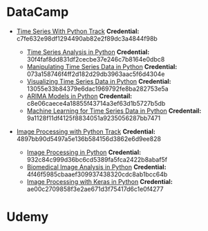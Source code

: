 # DataCamp

* [Time Series With Python Track][D01] **Credential:** c7fe632e98df1294490ab82e2f89dc3a4844f98b
  * [Time Series Analysis in Python][D02] **Credential:** 30f4faf8dd831df2cecbe37e246c7b8164e0dbc8
  * [Manipulating Time Series Data in Python][D03] **Credential:** 073a158746f4ff2d182d29db3963aac5f6d4304e
  * [Visualizing Time Series Data in Python][D04] **Credential:** 13055e33b84379e6dac1969792fe8ba282753e5a
  * [ARIMA Models in Python][D05] **Credentail:** c8e06caece4a18855f43714a3ef63d1b5727b5db
  * [Machine Learning for Time Series Data in Python][D06] **Credentail:** 9a1128f11df4125f8834051a9235056287bb7471
  
* [Image Processing with Python Track][D11] **Credential:** 4897bb90d5497a5e136b584156d3862e6d9ee828
  * [Image Processing in Python][D12] **Credential:** 932c84c999d36bc6cd5389fa5fca2422b8abaf5f
  * [Biomedical Image Analysis in Python][D13] **Credential:** 4f46f5985cbaaef309937438320cdc8ab1bcc64b
  * [Image Processing with Keras in Python][D14] **Credential:** ae00c2709858f3e2ae671d3f75417d6c1e0f4277
  
# Udemy


[D01]: https://www.datacamp.com/statement-of-accomplishment/track/c7fe632e98df1294490ab82e2f89dc3a4844f98b
[D02]: https://www.datacamp.com/statement-of-accomplishment/course/30f4faf8dd831df2cecbe37e246c7b8164e0dbc8
[D03]: https://www.datacamp.com/statement-of-accomplishment/course/073a158746f4ff2d182d29db3963aac5f6d4304e
[D04]: https://www.datacamp.com/statement-of-accomplishment/course/13055e33b84379e6dac1969792fe8ba282753e5a
[D05]: https://www.datacamp.com/statement-of-accomplishment/course/c8e06caece4a18855f43714a3ef63d1b5727b5db
[D06]: https://www.datacamp.com/statement-of-accomplishment/course/9a1128f11df4125f8834051a9235056287bb7471

[D11]: https://www.datacamp.com/statement-of-accomplishment/track/4897bb90d5497a5e136b584156d3862e6d9ee828
[D12]: https://www.datacamp.com/statement-of-accomplishment/course/932c84c999d36bc6cd5389fa5fca2422b8abaf5f
[D13]: https://www.datacamp.com/statement-of-accomplishment/course/4f46f5985cbaaef309937438320cdc8ab1bcc64b
[D14]: https://www.datacamp.com/statement-of-accomplishment/course/ae00c2709858f3e2ae671d3f75417d6c1e0f4277
